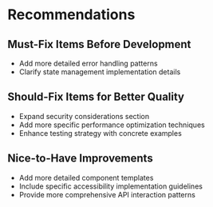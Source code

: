 # Recommendations

## Must-Fix Items Before Development
- Add more detailed error handling patterns
- Clarify state management implementation details

## Should-Fix Items for Better Quality
- Expand security considerations section
- Add more specific performance optimization techniques
- Enhance testing strategy with concrete examples

## Nice-to-Have Improvements
- Add more detailed component templates
- Include specific accessibility implementation guidelines
- Provide more comprehensive API interaction patterns

